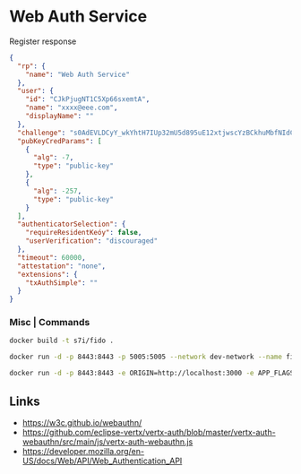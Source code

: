 # Web Auth Service

Register response

```json
{
  "rp": {
    "name": "Web Auth Service"
  },
  "user": {
    "id": "CJkPjugNT1C5Xp66sxemtA",
    "name": "xxxx@eee.com",
    "displayName": ""
  },
  "challenge": "s0AdEVLDCyY_wkYhtH7IUp32mU5d895uE12xtjwscYzBCkhuMbfNIdClIvOMJ-4U6y6TRRnVDF-7fgCvYx-O4w",
  "pubKeyCredParams": [
    {
      "alg": -7,
      "type": "public-key"
    },
    {
      "alg": -257,
      "type": "public-key"
    }
  ],
  "authenticatorSelection": {
    "requireResidentKeóy": false,
    "userVerification": "discouraged"
  },
  "timeout": 60000,
  "attestation": "none",
  "extensions": {
    "txAuthSimple": ""
  }
}
```

### Misc | Commands
```bash
docker build -t s7i/fido .
```

```bash
docker run -d -p 8443:8443 -p 5005:5005 --network dev-network --name fido --rm s7i/fido
```

```bash
docker run -d -p 8443:8443 -e ORIGIN=http://localhost:3000 -e APP_FLAGS= -p 5005:5005 --network dev-network --name fido --rm s7i/fido
```

## Links
 - https://w3c.github.io/webauthn/
 - https://github.com/eclipse-vertx/vertx-auth/blob/master/vertx-auth-webauthn/src/main/js/vertx-auth-webauthn.js
 - https://developer.mozilla.org/en-US/docs/Web/API/Web_Authentication_API
 